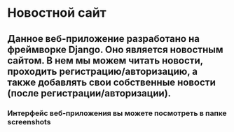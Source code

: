 # Новостной сайт

## Данное веб-приложение разработано на фреймворке Django. Оно является новостным сайтом. В нем мы можем читать новости, проходить регистрацию/авторизацию, а также добавлять свои собственные новости (после регистрации/авторизации).

### Интерфейс веб-приложения вы можете посмотреть в папке screenshots 
